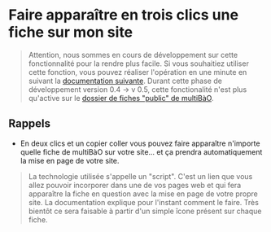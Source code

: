 # Faire apparaître en trois clics une fiche sur mon site 

> Attention, nous sommes en cours de développement sur cette fonctionnalité pour la rendre plus facile. Si vous souhaitiez utiliser cette fonction, vous pouvez réaliser l'opération en une minute en suivant la [documentation suivante](http://www.multibao.org/multibao/contributions/pages/documentation/faire_apparaitre_fiche_sur_mon_site.md).
> Durant cette phase de développement version 0.4 -> v 0.5, cette fonctionalité n'est plus qu'active sur le [dossier de fiches "public" de multiBàO](http://www.multibao.org/multibao/contributions/contributions).

## Rappels

* En deux clics et un copier coller vous pouvez faire apparaître n'importe quelle fiche de multiBàO sur votre site... et ça prendra automatiquement la mise en page de votre site. 

> La technologie utilisée s'appelle un "script". C'est un lien que vous allez pouvoir incorporer dans une de vos pages web et qui fera apparaître la fiche en question avec la mise en page de votre propre site.
> La documentation explique pour l'instant comment le faire. Très bientôt ce sera faisable à partir d'un simple îcone présent sur chaque fiche.
